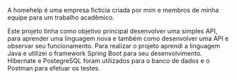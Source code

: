 A homehelp é uma empresa fictícia criada por mim e membros de minha equipe para um trabalho acadêmico.

Este projeto tinha como objetivo principal desenvolver uma simples API, para aprender uma linguagem nova e também como desenvolver uma API e observar seu funcionamento.
Para realizar o projeto aprendi a linguagem Java e utilizei o framework Spring Boot para seu desenvolvimento. Hibernate e PostegreSQL foram utilizados para o banco de dados e o Postman para efetuar os testes.

